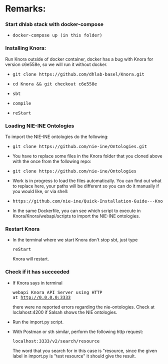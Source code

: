 # Remarks:

### Start dhlab stack with docker-compose
 - <pre>docker-compose up (in this folder)</pre>

### Installing Knora:

 Run Knora outside of docker container, docker has a bug with Knora for version c6e558e, so we will run it without docker.
 - <pre>git clone https://github.com/dhlab-basel/Knora.git</pre> 
 - <pre>cd Knora && git checkout c6e558e</pre>
 - <pre>sbt</pre>
 - <pre>compile</pre>
 - <pre>reStart</pre>
 
 ### Loading NIE-INE Ontologies
 To import the NIE-INE ontologies do the following:
 - <pre>git clone https://github.com/nie-ine/Ontologies.git</pre>
 - You have to replace some files in the Knora folder that you cloned above with the once from the following repo:
 - <pre>git clone https://github.com/nie-ine/Ontologies</pre>
 - Work is in progress to load the files automatically. You can find out what to replace here, your paths will be different so you can do it manually if you would like, or via shell:
 - <pre>https://github.com/nie-ine/Quick-Installation-Guide---Knora-Salsah-Sipi-GraphDB/blob/master/NIE-INE-Ontologies/Dockerfile</pre>
 - In the same Dockerfile, you can see which script to execute in Knora/Knora/webapi/scripts to import the NIE-INE ontologies.
 
 ### Restart Knora
  - In the terminal where we start Knora don't stop sbt, just type <pre>reStart</pre> Knora will restart.
  
 ### Check if it has succeeded

  -  If Knora says in terminal <pre>webapi Knora API Server using HTTP at http://0.0.0.0:3333</pre>
  there were no reported errors regarding the nie-ontologies. Check at loclahost:4200 if Salsah shows the NIE ontologies.
  
  - Run the import.py script. 
  - With Postman or sth similar, perform the following http request: <pre>localhost:3333/v2/search/resource</pre>
  The word that you search for in this case is "resource, since the given label in import.py is "test resource" it should give the result.
  